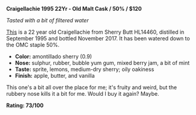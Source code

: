 **Craigellachie 1995 22Yr - Old Malt Cask / 50% / $120**

*Tasted with a bit of filtered water*

[This](https://www.whiskybase.com/whiskies/whisky/105186/craigellachie-1995-hl) is a 22 year old Craigellachie from Sherry Butt HL14460, distilled in September 1995 and bottled November 2017.  It has been watered down to the OMC staple 50%.

* **Color:** amontillado sherry (0.9)
* **Nose:** sulphur, rubber, bubble yum gum, mixed berry jam, a bit of mint 
* **Taste:** sprite, lemons, medium-dry sherry; oily oakiness 
* **Finish:** apple, butter, and vanilla 

This one's a bit all over the place for me; it's fruity and weird, but the rubbery nose kills it a bit for me.  Would I buy it again?  Maybe.  

**Rating: 73/100**